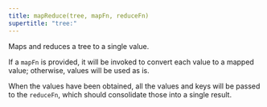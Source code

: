 ```yaml
---
title: mapReduce(tree, mapFn, reduceFn)
supertitle: "tree:"
---
```


Maps and reduces a tree to a single value.

If a `mapFn` is provided, it will be invoked to convert each value to a mapped value; otherwise, values will be used as is.

When the values have been obtained, all the values and keys will be passed to the `reduceFn`, which should consolidate those into a single result.
